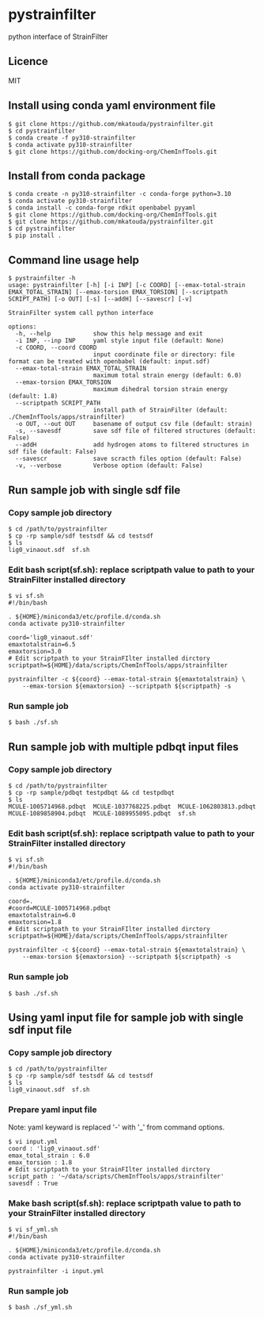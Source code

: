 # pystrainfilter
python interface of StrainFilter

## Licence
MIT

## Install using conda yaml environment file
```
$ git clone https://github.com/mkatouda/pystrainfilter.git
$ cd pystrainfilter
$ conda create -f py310-strainfilter
$ conda activate py310-strainfilter
$ git clone https://github.com/docking-org/ChemInfTools.git
```

## Install from conda package
```
$ conda create -n py310-strainfilter -c conda-forge python=3.10
$ conda activate py310-strainfilter
$ conda install -c conda-forge rdkit openbabel pyyaml
$ git clone https://github.com/docking-org/ChemInfTools.git
$ git clone https://github.com/mkatouda/pystrainfilter.git
$ cd pystrainfilter
$ pip install .
```

## Command line usage help
```
$ pystrainfilter -h
usage: pystrainfilter [-h] [-i INP] [-c COORD] [--emax-total-strain EMAX_TOTAL_STRAIN] [--emax-torsion EMAX_TORSION] [--scriptpath SCRIPT_PATH] [-o OUT] [-s] [--addH] [--savescr] [-v]

StrainFilter system call python interface

options:
  -h, --help            show this help message and exit
  -i INP, --inp INP     yaml style input file (default: None)
  -c COORD, --coord COORD
                        input coordinate file or directory: file format can be treated with openbabel (default: input.sdf)
  --emax-total-strain EMAX_TOTAL_STRAIN
                        maximum total strain energy (default: 6.0)
  --emax-torsion EMAX_TORSION
                        maximum dihedral torsion strain energy (default: 1.8)
  --scriptpath SCRIPT_PATH
                        install path of StrainFilter (default: ./ChemInfTools/apps/strainfilter)
  -o OUT, --out OUT     basename of output csv file (default: strain)
  -s, --savesdf         save sdf file of filtered structures (default: False)
  --addH                add hydrogen atoms to filtered structures in sdf file (default: False)
  --savescr             save scracth files option (default: False)
  -v, --verbose         Verbose option (default: False)
```

## Run sample job with single sdf file
### Copy sample job directory
```
$ cd /path/to/pystrainfilter
$ cp -rp sample/sdf testsdf && cd testsdf
$ ls
lig0_vinaout.sdf  sf.sh
```

### Edit bash script(sf.sh): replace scriptpath value to path to your StrainFilter installed directory
```
$ vi sf.sh
#!/bin/bash

. ${HOME}/miniconda3/etc/profile.d/conda.sh
conda activate py310-strainfilter

coord='lig0_vinaout.sdf'
emaxtotalstrain=6.5
emaxtorsion=3.0
# Edit scriptpath to your StrainFIlter installed dirctory
scriptpath=${HOME}/data/scripts/ChemInfTools/apps/strainfilter

pystrainfilter -c ${coord} --emax-total-strain ${emaxtotalstrain} \
    --emax-torsion ${emaxtorsion} --scriptpath ${scriptpath} -s
```

### Run sample job
```
$ bash ./sf.sh
```

## Run sample job with multiple pdbqt input files
### Copy sample job directory
```
$ cd /path/to/pystrainfilter
$ cp -rp sample/pdbqt testpdbqt && cd testpdbqt
$ ls
MCULE-1005714968.pdbqt	MCULE-1037768225.pdbqt	MCULE-1062803813.pdbqt	MCULE-1089858904.pdbqt	MCULE-1089955095.pdbqt	sf.sh
```

### Edit bash script(sf.sh): replace scriptpath value to path to your StrainFilter installed directory

```
$ vi sf.sh
#!/bin/bash

. ${HOME}/miniconda3/etc/profile.d/conda.sh
conda activate py310-strainfilter

coord=.
#coord=MCULE-1005714968.pdbqt
emaxtotalstrain=6.0
emaxtorsion=1.8
# Edit scriptpath to your StrainFIlter installed dirctory
scriptpath=${HOME}/data/scripts/ChemInfTools/apps/strainfilter

pystrainfilter -c ${coord} --emax-total-strain ${emaxtotalstrain} \
    --emax-torsion ${emaxtorsion} --scriptpath ${scriptpath} -s
```

### Run sample job
```
$ bash ./sf.sh
```

## Using yaml input file for sample job with single sdf input file
### Copy sample job directory
```
$ cd /path/to/pystrainfilter
$ cp -rp sample/sdf testsdf && cd testsdf
$ ls
lig0_vinaout.sdf  sf.sh
```

### Prepare yaml input file
Note: yaml keyward is replaced '-' with '_' from command options.

```
$ vi input.yml
coord : 'lig0_vinaout.sdf'
emax_total_strain : 6.0
emax_torsion : 1.8
# Edit scriptpath to your StrainFIlter installed dirctory
script_path : '~/data/scripts/ChemInfTools/apps/strainfilter'
savesdf : True
```

### Make bash script(sf.sh): replace scriptpath value to path to your StrainFilter installed directory

```
$ vi sf_yml.sh
#!/bin/bash

. ${HOME}/miniconda3/etc/profile.d/conda.sh
conda activate py310-strainfilter

pystrainfilter -i input.yml
```

### Run sample job
```
$ bash ./sf_yml.sh
```
